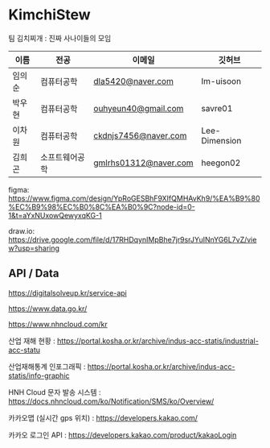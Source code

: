 # KimchiStew

팀 김치찌개 : 진짜 사나이들의 모임

| 이름 | 전공 | 이메일 | 깃허브 |
| --- | --- | --- | --- |
| 임의순 | 컴퓨터공학 | dla5420@naver.com | Im-uisoon |
| 박우현 | 컴퓨터공학 | ouhyeun40@gmail.com | savre01 |
| 이차원 | 컴퓨터공학 | ckdnjs7456@naver.com | Lee-Dimension |
| 김희곤 | 소프트웨어공학 | gmlrhs01312@naver.com | heegon02 |

figma:
https://www.figma.com/design/YpRoGESBhF9XIfQMHAvKh9/%EA%B9%80%EC%B9%98%EC%B0%8C%EA%B0%9C?node-id=0-1&t=aYxNUxowQewyxqKG-1

draw.io:
https://drive.google.com/file/d/17RHDqynIMpBhe7jr9srJYuINnYG6L7vZ/view?usp=sharing

## API / Data

 https://digitalsolveup.kr/service-api

https://www.data.go.kr/

https://www.nhncloud.com/kr

산업 재해 현황 : https://portal.kosha.or.kr/archive/indus-acc-statis/industrial-acc-statu

산업재해통계 인포그래픽 : https://portal.kosha.or.kr/archive/indus-acc-statis/info-graphic

HNH Cloud 문자 발송 시스템 : https://docs.nhncloud.com/ko/Notification/SMS/ko/Overview/

카카오맵 (실시간 gps 위치) : https://developers.kakao.com/

카카오 로그인 API : https://developers.kakao.com/product/kakaoLogin

